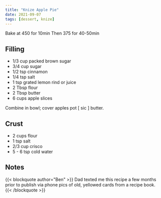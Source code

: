 ```yaml
---
title: "Knize Apple Pie"
date: 2021-09-07
tags: [dessert, knize]
---
```


Bake at 450 for 10min
Then 375 for 40-50min

## Filling

* 1/3 cup packed brown sugar
* 3/4 cup sugar
* 1/2 tsp cinnamon
* 1/4 tsp salt
* 1 tsp grated lemon rind or juice
* 2 Tbsp flour
* 2 Tbsp butter
* 6 cups apple slices

Combine in bowl; cover apples pot [ sic ] butter.

## Crust

* 2 cups flour
* 1 tsp salt
* 2/3 cup crisco
* 5 - 6 tsp cold water

## Notes
{{< blockquote author="Ben" >}}
Dad texted me this recipe a few months prior to publish via phone pics of old, yellowed cards from a recipe book.
{{< /blockquote >}}

